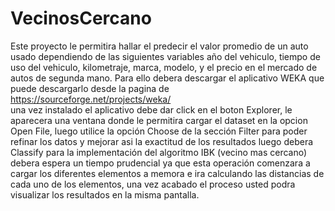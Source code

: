 # VecinosCercano
Este proyecto le permitira hallar el predecir el valor promedio de un 
auto usado dependiendo de las siguientes variables
año del vehiculo,
tiempo de uso del vehiculo,
kilometraje,
marca,
modelo,
y el precio en el mercado de autos de segunda mano.
Para ello debera descargar el aplicativo WEKA que puede descargarlo desde
la pagina de https://sourceforge.net/projects/weka/  
una vez instalado el aplicativo debe dar click en el boton Explorer,
le aparecera una ventana donde le permitira cargar el dataset
en la opcion Open File, luego utilice la opción Choose de la sección Filter
para poder refinar los datos y mejorar asi la exactitud de los resultados
luego debera Classify para la implementación del algoritmo IBK (vecino mas cercano)
debera espera un tiempo prudencial ya que esta operación comenzara a cargar
los diferentes elementos a memora e ira calculando las distancias
de cada uno de los elementos, una vez acabado el proceso usted podra visualizar 
los resultados en la misma pantalla.
